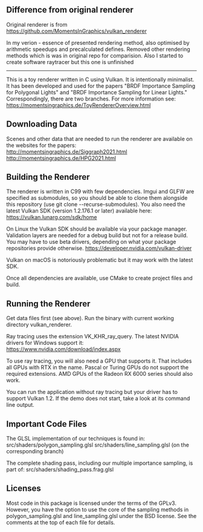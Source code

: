 ## Difference from original renderer
Original renderer is from https://github.com/MomentsInGraphics/vulkan_renderer

In my verion - essence of presented rendering method, also optimised by arithmetic speedups and precalculated defines. Removed other rendering methods which is was in original repo for comparision. Also I started to create software raytracer but this one is unfinished

***

This is a toy renderer written in C using Vulkan. It is intentionally
minimalist. It has been developed and used for the papers "BRDF Importance 
Sampling for Polygonal Lights" and "BRDF Importance Sampling for Linear
Lights." Correspondingly, there are two branches. For more information see:
https://momentsingraphics.de/ToyRendererOverview.html


## Downloading Data
Scenes and other data that are needed to run the renderer are available on the
websites for the papers:
http://momentsingraphics.de/Siggraph2021.html
http://momentsingraphics.de/HPG2021.html


## Building the Renderer

The renderer is written in C99 with few dependencies. Imgui and GLFW are
specified as submodules, so you should be able to clone them alongside this
repository (use git clone --recurse-submodules). You also need the latest
Vulkan SDK (version 1.2.176.1 or later) available here:
https://vulkan.lunarg.com/sdk/home

On Linux the Vulkan SDK should be available via your package manager.
Validation layers are needed for a debug build but not for a release build.
You may have to use beta drivers, depending on what your package repositories
provide otherwise.
https://developer.nvidia.com/vulkan-driver

Vulkan on macOS is notoriously problematic but it may work with the latest SDK.

Once all dependencies are available, use CMake to create project files and
build.


## Running the Renderer

Get data files first (see above). Run the binary with current working directory 
vulkan_renderer. 

Ray  tracing uses the extension VK_KHR_ray_query. The latest NVIDIA drivers for
Windows support it:
https://www.nvidia.com/download/index.aspx

To use ray tracing, you will also need a GPU that supports it. That includes
all GPUs with RTX in the name. Pascal or Turing GPUs do not support the
required extensions. AMD GPUs of the Radeon RX 6000 series should also work.

You can run the application without ray tracing but your driver has to support
Vulkan 1.2. If the demo does not start, take a look at its command line output.


## Important Code Files

The GLSL implementation of our techniques is found in:
src/shaders/polygon_sampling.glsl
src/shaders/line_sampling.glsl (on the corresponding branch)

The complete shading pass, including our multiple importance sampling, is part
of:
src/shaders/shading_pass.frag.glsl


## Licenses

Most code in this package is licensed under the terms of the GPLv3. However,
you have the option to use the core of the sampling methods in
polygon_sampling.glsl and line_sampling.glsl under the BSD license. See the 
comments at the top of each file for details.

